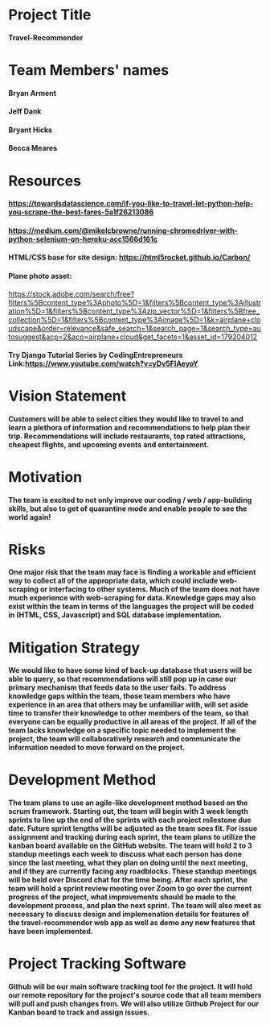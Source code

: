 # Project Title
#### Travel-Recommender

# Team Members' names
#### Bryan Arment
#### Jeff Dank
#### Bryant Hicks
#### Becca Meares

# Resources
#### https://towardsdatascience.com/if-you-like-to-travel-let-python-help-you-scrape-the-best-fares-5a1f26213086
#### https://medium.com/@mikelcbrowne/running-chromedriver-with-python-selenium-on-heroku-acc1566d161c
#### HTML/CSS base for site design: https://html5rocket.github.io/Carbon/ 
#### Plane photo asset:
https://stock.adobe.com/search/free?filters%5Bcontent_type%3Aphoto%5D=1&filters%5Bcontent_type%3Aillustration%5D=1&filters%5Bcontent_type%3Azip_vector%5D=1&filters%5Bfree_collection%5D=1&filters%5Bcontent_type%3Aimage%5D=1&k=airplane+cloudscape&order=relevance&safe_search=1&search_page=1&search_type=autosuggest&acp=2&aco=airplane+cloud&get_facets=1&asset_id=179204012 
#### Try Django Tutorial Series by CodingEntrepreneurs Link:https://www.youtube.com/watch?v=yDv5FIAeyoY

# Vision Statement
#### Customers will be able to select cities they would like to travel to and learn a plethora of information and recommendations to help plan their trip. Recommendations will include restaurants, top rated attractions, cheapest flights, and upcoming events and entertainment.

# Motivation
#### The team is excited to not only improve our coding / web / app-building skills, but also to get of quarantine mode and enable people to see the world again!

# Risks
#### One major risk that the team may face is finding a workable and efficient way to collect all of the appropriate data, which could include web-scraping or interfacing to other systems. Much of the team does not have much experience with web-scraping for data. Knowledge gaps may also exist within the team in terms of the languages the project will be coded in (HTML, CSS, Javascript) and SQL database implementation. 

# Mitigation Strategy
#### We would like to have some kind of back-up database that users will be able to query, so that recommendations will still pop up in case our primary mechanism that feeds data to the user fails. To address knowledge gaps within the team, those team members who have experience in an area that others may be unfamiliar with, will set aside time to transfer their knowledge to other members of the team, so that everyone can be equally productive in all areas of the project. If all of the team lacks knowledge on a specific topic needed to implement the project, the team will collaboratively research and communicate the information needed to move forward on the project.    

# Development Method
#### The team plans to use an agile-like development method based on the scrum framework. Starting out, the team will begin with 3 week length sprints to line up the end of the sprints with each project milestone due date. Future sprint lengths will be adjusted as the team sees fit. For issue assignment and tracking during each sprint, the team plans to utilize the kanban board available on the GitHub website. The team will hold 2 to 3 standup meetings each week to discuss what each person has done since the last meeting, what they plan on doing until the next meeting, and if they are currently facing any roadblocks. These standup meetings will be held over Discord chat for the time being. After each sprint, the team will hold a sprint review meeting over Zoom to go over the current progress of the project, what improvements should be made to the development process, and plan the next sprint. The team will also meet as necessary to discuss design and implemenation details for features of the travel-recommendor web app as well as demo any new features that have been implemented.

# Project Tracking Software
#### Github will be our main software tracking tool for the project. It will hold our remote repository for the project's source code that all team members will pull and push changes from. We will also utilize Github Project for our Kanban board to track and assign issues.  
